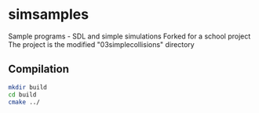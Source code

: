 # simsamples
Sample programs - SDL and simple simulations
Forked for a school project
The project is the modified "03simplecollisions" directory

## Compilation

```bash
mkdir build
cd build
cmake ../
```
